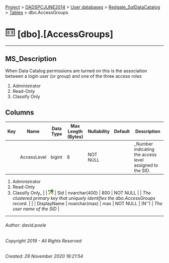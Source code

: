 #### 

[Project](../../../../readme.md) > [DADSPCJUNE2014](../../../readme.md) > [User databases](../../readme.md) > [Redgate_SqlDataCatalog](../readme.md) > [Tables](Tables.md) > dbo.AccessGroups

# ![Tables](../../../../Images/Table32.png) [dbo].[AccessGroups]

---

## <a name="#description"></a>MS_Description

When Data Catalog permissions are turned on this is the association between a login user (or group) and one of the three access roles
1. Administrator
2. Read-Only
3. Classify Only

## <a name="#columns"></a>Columns

| Key | Name | Data Type | Max Length (Bytes) | Nullability | Default | Description |
|---|---|---|---|---|---|---|
|  | AccessLevel | bigint | 8 | NOT NULL |  | _Number indicating the access level assigned to the SID.
1. Administrator
2. Read-Only
3. Classify Only_ |
| [![Cluster Primary Key PK_AccessGroups: Sid](../../../../Images/pkcluster.png)](#indexes) | Sid | nvarchar(400) | 800 | NOT NULL |  | _The clustered primary key that uniquely identifies the dbo.AccessGroups record._ |
|  | DisplayName | nvarchar(max) | max | NOT NULL | (N'') | _The user name of the SID_ |


---

###### Author:  david.poole

###### Copyright 2019 - All Rights Reserved

###### Created: 29 November 2020 18:21:54

